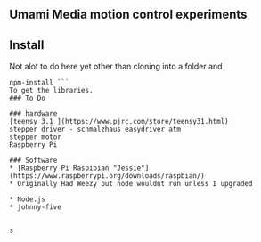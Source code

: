 ## Umami Media motion control experiments


## Install
  Not alot to do here yet other than cloning into a folder and
  ```
npm-install ```
  To get the libraries.
### To Do

### hardware
[teensy 3.1 ](https://www.pjrc.com/store/teensy31.html)  
stepper driver - schmalzhaus easydriver atm
stepper motor
Raspberry Pi

### Software  
* [Raspberry Pi Raspibian "Jessie"](https://www.raspberrypi.org/downloads/raspbian/)  
  * Originally Had Weezy but node wouldnt run unless I upgraded

* Node.js
* johnny-five


s
